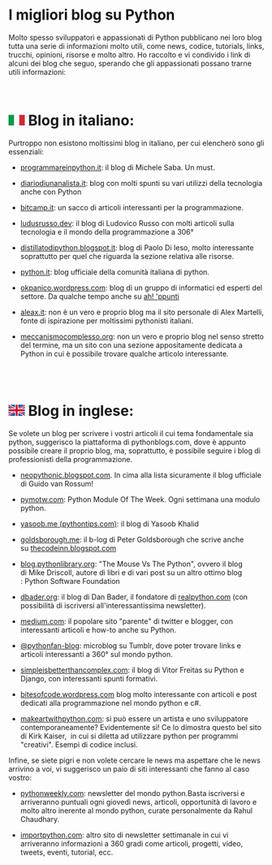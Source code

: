 # I migliori blog su Python

Molto spesso sviluppatori e appassionati di Python pubblicano nei loro blog tutta una serie di informazioni molto utili, come news, codice, tutorials, links, trucchi, opinioni, risorse e molto altro. Ho raccolto e vi condivido i link di alcuni dei blog che seguo, sperando che gli appassionati possano trarne utili informazioni:

<br>

![Blog in italiano](./it32.png) Blog in italiano: 
======================================

Purtroppo non esistono moltissimi blog in italiano, per cui elencherò sono gli essenziali:

 * [programmareinpython.it](https://www.programmareinpython.it/blog/): il blog di Michele Saba. Un must.

 * [diariodiunanalista.it](https://www.diariodiunanalista.it/): blog con molti spunti su vari utilizzi della tecnologia anche con Python

 * [bitcamp.it](https://bitcamp.it/blog/): un sacco di articoli interessanti per la programmazione.

 * [ludusrusso.dev](https://www.ludusrusso.dev/blog): il blog di Ludovico Russo con molti articoli sulla tecnologia e il mondo della programmazione a 306°

 * [distillatodipython.blogspot.it](https://distillatodipython.blogspot.com/): blog di Paolo Di Ieso, molto interessante soprattutto per quel che riguarda la sezione relativa alle risorse.

 * [python.it](https://www.python.it/): blog ufficiale della comunità italiana di python.

 * [okpanico.wordpress.com](https://okpanico.wordpress.com/linguaggi/python/): blog di un gruppo di informatici ed esperti del settore. Da qualche tempo anche su [ah! 'ppunti](https://ahppunti.blogspot.com/)

 * [aleax.it](http://www.aleax.it/): non è un vero e proprio blog ma il sito personale di Alex Martelli, fonte di ispirazione per moltissimi pythonisti italiani.

 * [meccanismocomplesso.org](https://www.meccanismocomplesso.org/): non un vero e proprio blog nel senso stretto del termine, ma un sito con una sezione appositamente dedicata a Python in cui è possibile trovare qualche articolo interessante.

<br>
<br>

![](./uk32.png) Blog in inglese:
=======================================

Se volete un blog per scrivere i vostri articoli il cui tema fondamentale sia python, suggerisco la piattaforma di pythonblogs.com, dove è appunto possibile creare il proprio blog, ma, soprattutto, è possibile seguire i blog di professionisti della programmazione.

 * [neopythonic.blogspot.com](https://neopythonic.blogspot.com/). In cima alla lista sicuramente il blog ufficiale di Guido van Rossum!

 * [pymotw.com](https://pymotw.com/3/): Python Module Of The Week. Ogni settimana una modulo python. 

 * [yasoob.me (pythontips.com)](https://yasoob.me/): il blog di Yasoob Khalid

 * [goldsborough.me](https://www.goldsborough.me/): il b-log di Peter Goldsborough che scrive anche su [thecodeinn.blogspot.com](https://thecodeinn.blogspot.com/)

 * [blog.pythonlibrary.org](https://www.blog.pythonlibrary.org/): "The Mouse Vs The Python", ovvero il blog di Mike Driscoll, autore di libri e di vari post su un altro ottimo blog : Python Software Foundation
 
 * [dbader.org](https://dbader.org/): il blog di Dan Bader, il fondatore di [realpython.com](https://realpython.com/) (con possibilità di iscriversi all'interessantissima newsletter).
 
 * [medium.com](https://medium.com/): il popolare sito "parente" di twitter e blogger, con interessanti articoli e how-to anche su Python.
 
 * [@pythonfan-blog](https://www.tumblr.com/pythonfan-blog): microblog su Tumblr, dove poter trovare links e articoli interessanti a 360° sul mondo python.
 
 * [simpleisbetterthancomplex.com](https://simpleisbetterthancomplex.com/): il blog di Vitor Freitas su Python e Django, con interessanti spunti formativi.
 
 * [bitesofcode.wordpress.com](https://bitesofcode.wordpress.com/) blog molto interessante con articoli e post dedicati alla programmazione nel mondo python e c#.
 
 * [makeartwithpython.com](https://makeartwithpython.com/): si può essere un artista e uno sviluppatore contemporaneamente? Evidentemente sì! Ce lo dimostra questo bel sito di Kirk Kaiser,  in cui si diletta ad utilizzare python per programmi "creativi". Esempi di codice inclusi.

Infine, se siete pigri e non volete cercare le news ma aspettare che le news arrivino a voi, vi suggerisco un paio di siti interessanti che fanno al caso vostro:

 * [pythonweekly.com](https://www.pythonweekly.com/): newsletter del mondo python.Basta iscriversi e arriveranno puntuali ogni giovedì news, articoli, opportunità di lavoro e molto altro inerente al mondo python, curate personalmente da Rahul Chaudhary.
 
 * [importpython.com](https://importpython.com/): altro sito di newsletter settimanale in cui vi arriveranno informazioni a 360 gradi come articoli, progetti, video, tweets, eventi, tutorial, ecc.
